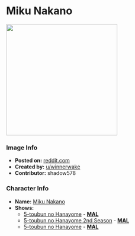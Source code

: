 # Miku Nakano

<img src="https://raw.githubusercontent.com/shadow578/Project-Padoru/master/Padoru/quintuplets-miku-nakano.png" height="300">

### Image Info
* **Posted on:**     [reddit.com](https://www.reddit.com/r/Padoru/comments/e11lbu/miku_nakano_5toubun_no_hayanome/)
* **Created by:**    [u/winnerwake](https://github.com/shadow578/Project-Padoru/blob/master/table-of-contents/creators/uwinnerwake.md)
* **Contributor:**   shadow578

### Character Info
* **Name:**   [Miku Nakano](https://myanimelist.net/character/160603)
* **Shows:**
  * [5-toubun no Hanayome](https://github.com/shadow578/Project-Padoru/blob/master/table-of-contents/shows/5toubunnoHanayome.md) - [__MAL__](https://myanimelist.net/anime/38101/5-toubun_no_Hanayome)
  * [5-toubun no Hanayome 2nd Season](https://github.com/shadow578/Project-Padoru/blob/master/table-of-contents/shows/5toubunnoHanayome2ndSeason.md) - [__MAL__](https://myanimelist.net/anime/39783/5-toubun_no_Hanayome_2nd_Season)
  * [5-toubun no Hanayome](https://github.com/shadow578/Project-Padoru/blob/master/table-of-contents/shows/5toubunnoHanayome.md) - [__MAL__](https://myanimelist.net/manga/103851/5-toubun_no_Hanayome)


